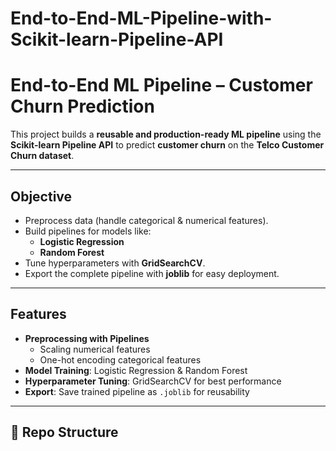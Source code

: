 # End-to-End-ML-Pipeline-with-Scikit-learn-Pipeline-API
#  End-to-End ML Pipeline – Customer Churn Prediction

This project builds a **reusable and production-ready ML pipeline** using the **Scikit-learn Pipeline API** to predict **customer churn** on the **Telco Customer Churn dataset**.

---

##  Objective
- Preprocess data (handle categorical & numerical features).
- Build pipelines for models like:
  - **Logistic Regression**
  - **Random Forest**
- Tune hyperparameters with **GridSearchCV**.
- Export the complete pipeline with **joblib** for easy deployment.

---

##  Features
- **Preprocessing with Pipelines**  
  - Scaling numerical features  
  - One-hot encoding categorical features  
- **Model Training**: Logistic Regression & Random Forest  
- **Hyperparameter Tuning**: GridSearchCV for best performance  
- **Export**: Save trained pipeline as `.joblib` for reusability  

---

## 📂 Repo Structure
